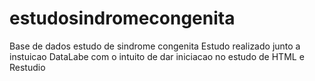 # estudosindromecongenita
 Base de dados estudo de sindrome congenita
Estudo realizado junto a instuicao DataLabe com o intuito de dar iniciacao no estudo de HTML e Restudio 

